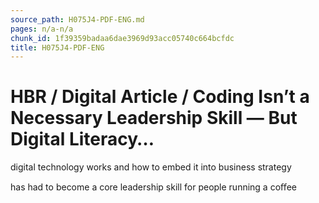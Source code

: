 ```yaml
---
source_path: H075J4-PDF-ENG.md
pages: n/a-n/a
chunk_id: 1f39359badaa6dae3969d93acc05740c664bcfdc
title: H075J4-PDF-ENG
---
```

# HBR / Digital Article / Coding Isn’t a Necessary Leadership Skill — But Digital Literacy…

digital technology works and how to embed it into business strategy

has had to become a core leadership skill for people running a coﬀee

